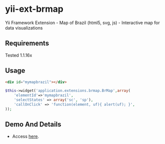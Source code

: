 # yii-ext-brmap

Yii Framework Extension - Map of Brazil (html5, svg, js) - Interactive map for data visualizations

## Requirements

Tested 1.1.16x

## Usage

```html
<div id="mymapbrazil"></div>
```

```php
$this->widget('application.extensions.brmap.BrMap',array(
    'elementId'=>'mymapbrazil',
    'selectStates' => array('sc', 'sp'),
    'callOnClick' => 'function(element, uf){ alert(uf); }', 
));
```

## Demo And Details

* Access [here](https://github.com/kenobifoundation/brmap).
